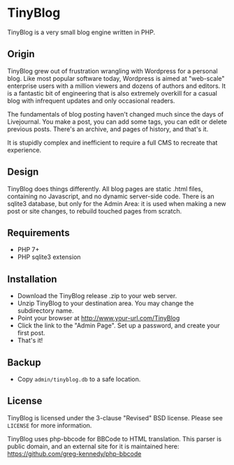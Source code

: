 # TinyBlog
TinyBlog is a very small blog engine written in PHP.

## Origin
TinyBlog grew out of frustration wrangling with Wordpress for a personal blog.  Like most popular software today, Wordpress is aimed at "web-scale" enterprise users with a million viewers and dozens of authors and editors.  It is a fantastic bit of engineering that is also extremely overkill for a casual blog with infrequent updates and only occasional readers.

The fundamentals of blog posting haven't changed much since the days of Livejournal.  You make a post, you can add some tags, you can edit or delete previous posts.  There's an archive, and pages of history, and that's it.

It is stupidly complex and inefficient to require a full CMS to recreate that experience.

## Design
TinyBlog does things differently.  All blog pages are static .html files, containing no Javascript, and no dynamic server-side code.  There is an sqlite3 database, but only for the Admin Area: it is used when making a new post or site changes, to rebuild touched pages from scratch.

## Requirements
* PHP 7+
* PHP sqlite3 extension

## Installation
* Download the TinyBlog release .zip to your web server.
* Unzip TinyBlog to your destination area.  You may change the subdirectory name.
* Point your browser at http://www.your-url.com/TinyBlog
* Click the link to the "Admin Page".  Set up a password, and create your first post.
* That's it!

## Backup
* Copy `admin/tinyblog.db` to a safe location.

## License
TinyBlog is licensed under the 3-clause "Revised" BSD license.  Please see `LICENSE` for more information.

TinyBlog uses php-bbcode for BBCode to HTML translation.  This parser is public domain, and an external site for it is maintained here: https://github.com/greg-kennedy/php-bbcode
